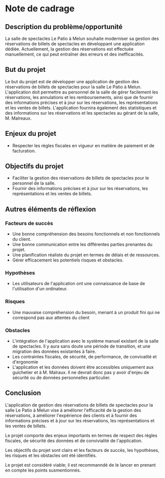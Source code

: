 # Note de cadrage

## Description du problème/opportunité

La salle de spectacles Le Patio à Melun souhaite moderniser sa gestion des réservations de billets de spectacles en développant une application dédiée. Actuellement, la gestion des réservations est effectuée manuellement, ce qui peut entraîner des erreurs et des inefficacités.

## But du projet

Le but du projet est de développer une application de gestion des réservations de billets de spectacles pour la salle Le Patio à Melun. L'application doit permettre au personnel de la salle de gérer facilement les réservations, les annulations et les remboursements, ainsi que de fournir des informations précises et à jour sur les réservations, les représentations et les ventes de billets. L'application fournira également des statistiques et des informations sur les réservations et les spectacles au gérant de la salle, M. Malreaux.

## Enjeux du projet

* Respecter les règles fiscales en vigueur en matière de paiement et de facturation.

## Objectifs du projet

* Faciliter la gestion des réservations de billets de spectacles pour le personnel de la salle.
* Fournir des informations précises et à jour sur les réservations, les représentations et les ventes de billets.

## Autres éléments de réflexion

### Facteurs de succès

* Une bonne compréhension des besoins fonctionnels et non fonctionnels du client.
* Une bonne communication entre les différentes parties prenantes du projet.
* Une planification réaliste du projet en termes de délais et de ressources.
* Gérer efficacement les potentiels risques et obstacles.

### Hypothèses

* Les utilisateurs de l'application ont une connaissance de base de l'utilisation d'un ordinateur.

### Risques

* Une mauvaise compréhension du besoin, menant à un produit fini qui ne correspond pas aux attentes du client

### Obstacles

* L'intégration de l'application avec le système manuel existant de la salle de spectacles. Il y aura sans doute une période de transition, et une migration des données existantes à faire.
* Les contraintes fiscales, de sécurité, de performance, de convivalité et d'ergonomie
* L'application et les données doivent être accessibles uniquement aux guichetier et à M. Malraux. Il ne devrait donc pas y avoir d'enjeu de sécurité ou de données personnelles particulier.

## Conclusion

L'application de gestion des réservations de billets de spectacles pour la salle Le Patio à Melun vise à améliorer l'efficacité de la gestion des réservations, à améliorer l'expérience des clients et à fournir des informations précises et à jour sur les réservations, les représentations et les ventes de billets.

Le projet comporte des enjeux importants en termes de respect des règles fiscales, de sécurité des données et de convivialité de l'application.

Les objectifs du projet sont clairs et les facteurs de succès, les hypothèses, les risques et les obstacles ont été identifiés.

Le projet est considéré viable; il est recommanndé de le lancer en prenant en compte les points susmentionnés.

